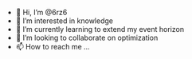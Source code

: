 - 👋 Hi, I’m @6rz6
- 👀 I’m interested in knowledge
- 🌱 I’m currently learning to extend my event horizon 
- 💞️ I’m looking to collaborate on optimization 
- 📫 How to reach me ...

<!---
6rz6 is a ✨ Knowledge base repository ✨ --->
